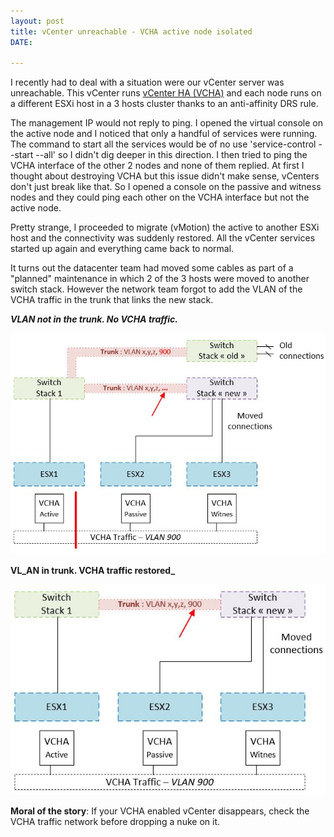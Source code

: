```yaml
---
layout: post
title: vCenter unreachable - VCHA active node isolated
DATE: 

---
```

I recently had to deal with a situation were our vCenter server was unreachable. This vCenter runs [vCenter HA (VCHA)]() and each node runs on a different ESXi host in a 3 hosts cluster thanks to an anti-affinity DRS rule.

The management IP would not reply to ping. I opened the virtual console on the active node and I noticed that only a handful of services were running. The command to start all the services would be of no use 'service-control --start --all' so I didn't dig deeper in this direction. I then tried to ping the VCHA interface of the other 2 nodes and none of them replied. At first I thought about destroying VCHA but this issue didn't make sense, vCenters don't just break like that. So I opened a console on the passive and witness nodes and they could ping each other on the VCHA interface but not the active node.

Pretty strange, I proceeded to migrate (vMotion) the active to another ESXi host and the connectivity was suddenly restored. All the vCenter services started up again and everything came back to normal.

It turns out the datacenter team had moved some cables as part of a "planned" maintenance in which 2 of the 3 hosts were moved to another switch stack. However the network team forgot to add the VLAN of the VCHA traffic in the trunk that links the new stack.

**_VLAN not in the trunk. No VCHA traffic._**

![](/img/vcha-move1.JPG)

**VL_AN in trunk. VCHA traffic restored_**

![](/img/vcha-move2.JPG)

**Moral of the story**: If your VCHA enabled vCenter disappears, check the VCHA traffic network before dropping a nuke on it.